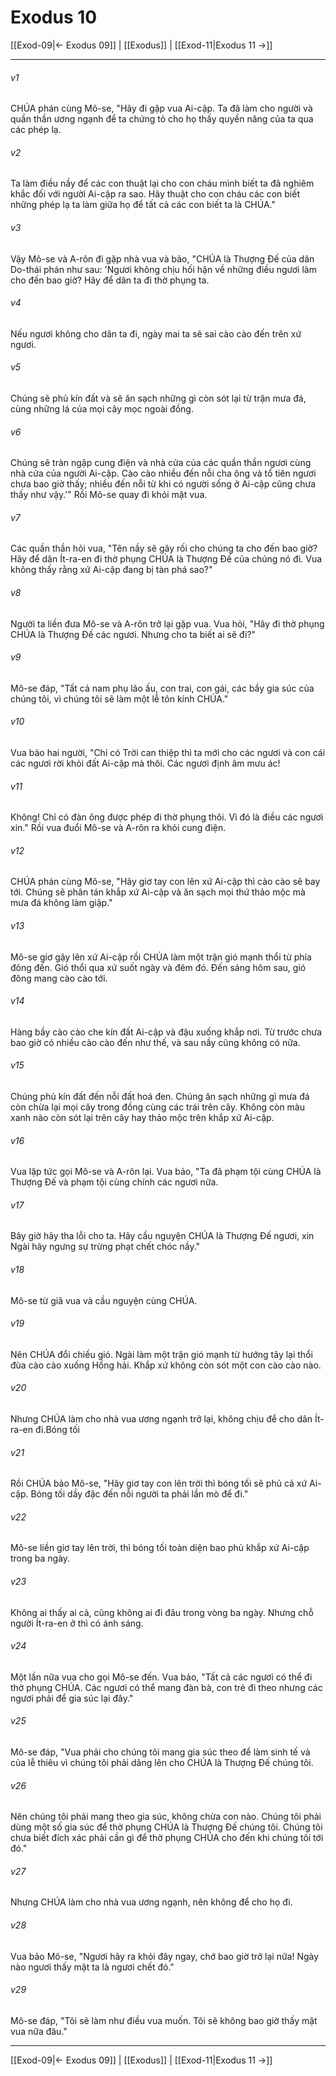 # Exodus 10

[[Exod-09|← Exodus 09]] | [[Exodus]] | [[Exod-11|Exodus 11 →]]
***



###### v1 
CHÚA phán cùng Mô-se, "Hãy đi gặp vua Ai-cập. Ta đã làm cho người và quần thần ương ngạnh để ta chứng tỏ cho họ thấy quyền năng của ta qua các phép lạ. 

###### v2 
Ta làm điều nầy để các con thuật lại cho con cháu mình biết ta đã nghiêm khắc đối với người Ai-cập ra sao. Hãy thuật cho con cháu các con biết những phép lạ ta làm giữa họ để tất cả các con biết ta là CHÚA." 

###### v3 
Vậy Mô-se và A-rôn đi gặp nhà vua và bảo, "CHÚA là Thượng Đế của dân Do-thái phán như sau: 'Ngươi không chịu hối hận về những điều ngươi làm cho đến bao giờ? Hãy để dân ta đi thờ phụng ta. 

###### v4 
Nếu ngươi không cho dân ta đi, ngày mai ta sẽ sai cào cào đến trên xứ ngươi. 

###### v5 
Chúng sẽ phủ kín đất và sẽ ăn sạch những gì còn sót lại từ trận mưa đá, cùng những lá của mọi cây mọc ngoài đồng. 

###### v6 
Chúng sẽ tràn ngập cung điện và nhà cửa của các quần thần ngươi cùng nhà cửa của người Ai-cập. Cào cào nhiều đến nỗi cha ông và tổ tiên ngươi chưa bao giờ thấy; nhiều đến nỗi từ khi có người sống ở Ai-cập cũng chưa thấy như vậy.'" Rồi Mô-se quay đi khỏi mặt vua. 

###### v7 
Các quần thần hỏi vua, "Tên nầy sẽ gây rối cho chúng ta cho đến bao giờ? Hãy để dân Ít-ra-en đi thờ phụng CHÚA là Thượng Đế của chúng nó đi. Vua không thấy rằng xứ Ai-cập đang bị tàn phá sao?" 

###### v8 
Người ta liền đưa Mô-se và A-rôn trở lại gặp vua. Vua hỏi, "Hãy đi thờ phụng CHÚA là Thượng Đế các ngươi. Nhưng cho ta biết ai sẽ đi?" 

###### v9 
Mô-se đáp, "Tất cả nam phụ lão ấu, con trai, con gái, các bầy gia súc của chúng tôi, vì chúng tôi sẽ làm một lễ tôn kính CHÚA." 

###### v10 
Vua bảo hai người, "Chỉ có Trời can thiệp thì ta mới cho các ngươi và con cái các ngươi rời khỏi đất Ai-cập mà thôi. Các ngươi định âm mưu ác! 

###### v11 
Không! Chỉ có đàn ông được phép đi thờ phụng thôi. Vì đó là điều các ngươi xin." Rồi vua đuổi Mô-se và A-rôn ra khỏi cung điện. 

###### v12 
CHÚA phán cùng Mô-se, "Hãy giơ tay con lên xứ Ai-cập thì cào cào sẽ bay tới. Chúng sẽ phân tán khắp xứ Ai-cập và ăn sạch mọi thứ thảo mộc mà mưa đá không làm giập." 

###### v13 
Mô-se giơ gậy lên xứ Ai-cập rồi CHÚA làm một trận gió mạnh thổi từ phía đông đến. Gió thổi qua xứ suốt ngày và đêm đó. Đến sáng hôm sau, gió đông mang cào cào tới. 

###### v14 
Hàng bầy cào cào che kín đất Ai-cập và đậu xuống khắp nơi. Từ trước chưa bao giờ có nhiều cào cào đến như thế, và sau nầy cũng không có nữa. 

###### v15 
Chúng phủ kín đất đến nỗi đất hoá đen. Chúng ăn sạch những gì mưa đá còn chừa lại mọi cây trong đồng cùng các trái trên cây. Không còn màu xanh nào còn sót lại trên cây hay thảo mộc trên khắp xứ Ai-cập. 

###### v16 
Vua lập tức gọi Mô-se và A-rôn lại. Vua bảo, "Ta đã phạm tội cùng CHÚA là Thượng Đế và phạm tội cùng chính các ngươi nữa. 

###### v17 
Bây giờ hãy tha lỗi cho ta. Hãy cầu nguyện CHÚA là Thượng Đế ngươi, xin Ngài hãy ngưng sự trừng phạt chết chóc nầy." 

###### v18 
Mô-se từ giã vua và cầu nguyện cùng CHÚA. 

###### v19 
Nên CHÚA đổi chiều gió. Ngài làm một trận gió mạnh từ hướng tây lại thổi đùa cào cào xuống Hồng hải. Khắp xứ không còn sót một con cào cào nào. 

###### v20 
Nhưng CHÚA làm cho nhà vua ương ngạnh trở lại, không chịu để cho dân Ít-ra-en đi.Bóng tối 

###### v21 
Rồi CHÚA bảo Mô-se, "Hãy giơ tay con lên trời thì bóng tối sẽ phủ cả xứ Ai-cập. Bóng tối dầy đặc đến nỗi người ta phải lần mò để đi." 

###### v22 
Mô-se liền giơ tay lên trời, thì bóng tối toàn diện bao phủ khắp xứ Ai-cập trong ba ngày. 

###### v23 
Không ai thấy ai cả, cũng không ai đi đâu trong vòng ba ngày. Nhưng chỗ người Ít-ra-en ở thì có ánh sáng. 

###### v24 
Một lần nữa vua cho gọi Mô-se đến. Vua bảo, "Tất cả các ngươi có thể đi thờ phụng CHÚA. Các ngươi có thể mang đàn bà, con trẻ đi theo nhưng các ngươi phải để gia súc lại đây." 

###### v25 
Mô-se đáp, "Vua phải cho chúng tôi mang gia súc theo để làm sinh tế và của lễ thiêu vì chúng tôi phải dâng lên cho CHÚA là Thượng Đế chúng tôi. 

###### v26 
Nên chúng tôi phải mang theo gia súc, không chừa con nào. Chúng tôi phải dùng một số gia súc để thờ phụng CHÚA là Thượng Đế chúng tôi. Chúng tôi chưa biết đích xác phải cần gì để thờ phụng CHÚA cho đến khi chúng tôi tới đó." 

###### v27 
Nhưng CHÚA làm cho nhà vua ương ngạnh, nên không để cho họ đi. 

###### v28 
Vua bảo Mô-se, "Ngươi hãy ra khỏi đây ngay, chớ bao giờ trở lại nữa! Ngày nào ngươi thấy mặt ta là ngươi chết đó." 

###### v29 
Mô-se đáp, "Tôi sẽ làm như điều vua muốn. Tôi sẽ không bao giờ thấy mặt vua nữa đâu."

***
[[Exod-09|← Exodus 09]] | [[Exodus]] | [[Exod-11|Exodus 11 →]]
